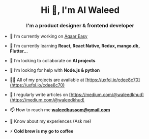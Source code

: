 <h1 align="center">Hi 👋, I'm Al Waleed</h1>
<h3 align="center">I'm a product designer & frontend developer</h3>

- 🔭 I’m currently working on [Aqaar Easy](Classified)

- 🌱 I’m currently learning **React, React Native, Redux, mango.db, Flutter...**

- 👯 I’m looking to collaborate on **AI projects**

- 🤝 I’m looking for help with **Node.js & python**

- 👨‍💻 All of my projects are available at [https://uxfol.io/cdee8c70](https://uxfol.io/cdee8c70)

- 📝 I regularly write articles on [https://medium.com/@waleedkhud](https://medium.com/@waleedkhud)

- 📫 How to reach me **waleedbussom@gmail.com**

- 📄 Know about my experiences (Ask me)

- ⚡  **Cold brew is my go to coffee**
